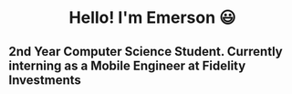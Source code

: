 # <p align="center">Hello! I'm Emerson 😃</p>

## <p aligh="center">2nd Year Computer Science Student. Currently interning as a Mobile Engineer at Fidelity Investments</p>
